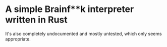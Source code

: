 # A simple Brainf**k interpreter written in Rust

It's also completely undocumented and mostly untested, which only seems appropriate.